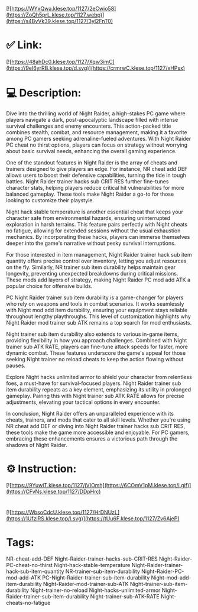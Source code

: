 [![https://WYxQwa.klese.top/1127/2eCwio58](https://ZoQh5prL.klese.top/1127.webp)](https://s4BvVk39.klese.top/1127/3yl2FnT0)
# ✅ Link:
[![https://48ahDc0.klese.top/1127/Xqw3imC](https://9eI6yrRB.klese.top/d.svg)](https://crmrwC.klese.top/1127/xHPsx)
# 💻 Description:
Dive into the thrilling world of Night Raider, a high-stakes PC game where players navigate a dark, post-apocalyptic landscape filled with intense survival challenges and enemy encounters. This action-packed title combines stealth, combat, and resource management, making it a favorite among PC gamers seeking adrenaline-fueled adventures. With Night Raider PC cheat no thirst options, players can focus on strategy without worrying about basic survival needs, enhancing the overall gaming experience.



One of the standout features in Night Raider is the array of cheats and trainers designed to give players an edge. For instance, NR cheat add DEF allows users to boost their defensive capabilities, turning the tide in tough battles. Night Raider trainer hacks sub CRIT RES further fine-tunes character stats, helping players reduce critical hit vulnerabilities for more balanced gameplay. These tools make Night Raider a go-to for those looking to customize their playstyle.



Night hack stable temperature is another essential cheat that keeps your character safe from environmental hazards, ensuring uninterrupted exploration in harsh terrains. This feature pairs perfectly with Night cheats no fatigue, allowing for extended sessions without the usual exhaustion mechanics. By incorporating these hacks, players can immerse themselves deeper into the game's narrative without pesky survival interruptions.



For those interested in item management, Night Raider trainer hack sub item quantity offers precise control over inventory, letting you adjust resources on the fly. Similarly, NR trainer sub item durability helps maintain gear longevity, preventing unexpected breakdowns during critical missions. These mods add layers of strategy, making Night Raider PC mod add ATK a popular choice for offensive builds.



PC Night Raider trainer sub item durability is a game-changer for players who rely on weapons and tools in combat scenarios. It works seamlessly with Night mod add item durability, ensuring your equipment stays reliable throughout lengthy playthroughs. This level of customization highlights why Night Raider mod trainer sub ATK remains a top search for mod enthusiasts.



Night trainer sub item durability also extends to various in-game items, providing flexibility in how you approach challenges. Combined with Night trainer sub ATK RATE, players can fine-tune attack speeds for faster, more dynamic combat. These features underscore the game's appeal for those seeking Night trainer no reload cheats to keep the action flowing without pauses.



Explore Night hacks unlimited armor to shield your character from relentless foes, a must-have for survival-focused players. Night Raider trainer sub item durability repeats as a key element, emphasizing its utility in prolonged gameplay. Pairing this with Night trainer sub ATK RATE allows for precise adjustments, elevating your tactical options in every encounter.



In conclusion, Night Raider offers an unparalleled experience with its cheats, trainers, and mods that cater to all skill levels. Whether you're using NR cheat add DEF or diving into Night Raider trainer hacks sub CRIT RES, these tools make the game more accessible and enjoyable. For PC gamers, embracing these enhancements ensures a victorious path through the shadows of Night Raider.

# ⚙️ Instruction:
[![https://9YuwlT.klese.top/1127/jVIOmh](https://6COmV1pM.klese.top/i.gif)](https://CFvNs.klese.top/1127/DDpHrc)
#
[![https://WbsoCdcU.klese.top/1127/HrDNUzL](https://1UfzlRS.klese.top/l.svg)](https://tUu6F.klese.top/1127/Zv6AjeP)
# Tags:
NR-cheat-add-DEF Night-Raider-trainer-hacks-sub-CRIT-RES Night-Raider-PC-cheat-no-thirst Night-hack-stable-temperature Night-Raider-trainer-hack-sub-item-quantity NR-trainer-sub-item-durability Night-Raider-PC-mod-add-ATK PC-Night-Raider-trainer-sub-item-durability Night-mod-add-item-durability Night-Raider-mod-trainer-sub-ATK Night-trainer-sub-item-durability Night-trainer-no-reload Night-hacks-unlimited-armor Night-Raider-trainer-sub-item-durability Night-trainer-sub-ATK-RATE Night-cheats-no-fatigue






